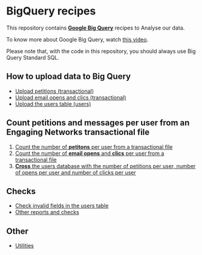 # BigQuery recipes

This repository contains **[Google Big Query](https://bigquery.cloud.google.com/)** recipes to Analyse our data.

To know more about Google Big Query, watch [this video](https://www.youtube.com/watch?v=eyBK9nj-7AA).

Please note that, with the code in this repository, you should always use Big Query Standard SQL.

## How to **upload data** to Big Query

* [Upload petitions (transactional)](upload-petitions-transactional.md)
* [Upload email opens and clics (transactional)](upload-mails-transactional.md)
* [Upload the users table (users)](upload-users-table.md)

## Count **petitions and messages per user** from an Engaging Networks transactional file

1. [Count the number of **petitons** per user from a transactional file](count-petitions-per-user-from-transactional.sql)
2. [Count the number of **email opens** and **clics** per user from a transactional file](count-messages-per-user-from-transactional.sql)
3. [**Cross** the users database with the number of petitions per user, number of opens per user and number of clicks per user](cross-signups-opens-clics-with-users.sql)

## Checks

* [Check invalid fields in the users table](check-invalid-from-users.sql)
* [Other reports and checks](other-reports.sql)

## Other

* [Utilities](utiliies.sql)
